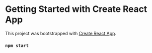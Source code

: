 # Getting Started with Create React App

This project was bootstrapped with [Create React App](https://github.com/facebook/create-react-app).


### `npm start`
